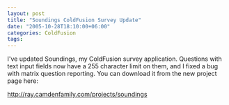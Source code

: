 ```yaml
---
layout: post
title: "Soundings ColdFusion Survey Update"
date: "2005-10-28T18:10:00+06:00"
categories: ColdFusion 
tags: 
---
```


I've updated Soundings, my ColdFusion survey application. Questions with text input fields now have a 255 character limit on them, and I fixed a bug with matrix question reporting. You can download it from the new project page here:

<a href="http://ray.camdenfamily.com/projects/soundings">http://ray.camdenfamily.com/projects/soundings</a>